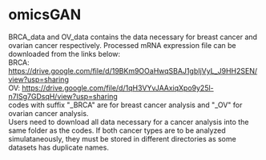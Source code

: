 # omicsGAN
BRCA_data and OV_data contains the data necessary for breast cancer and ovarian cancer respectively. Processed mRNA expression file can be downloaded from the links below:\
BRCA: https://drive.google.com/file/d/19BKm9OOaHwqSBAJ1gbIjVyL_J9HH2SEN/view?usp=sharing \
OV: https://drive.google.com/file/d/1qH3VYvJAAxiqXpo9y25l-n7ISg7GDsqH/view?usp=sharing  \
codes with suffix "_BRCA" are for breast cancer analysis and "_OV" for ovarian cancer analysis. \
Users need to download all data necessary for a cancer analysis into the same folder as the codes. If both cancer types are to be analyzed simulataneously, they must be stored in different directories as some datasets has duplicate names.   

